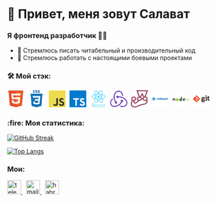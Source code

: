 <div id="about" align="left">
    <h1>👋 Привет, меня зовут Салават</h1>
    <h3>Я фронтенд разработчик 👨‍💻 </h3>
    <ul>
        <li> 🌱 Стремлюсь писать читабельный и производительный код</li>
        <li> 🎯 Стремлюсь работать с настоящими боевыми проектами</li>
    </ul>
</div>

<div id="stack">
    <h3>🛠️ Мой стэк:</h3>
    <div>
        <img src="https://github.com/devicons/devicon/blob/master/icons/html5/html5-original.svg" title="HTML5"
            alt="HTML" width="40" height="40" />&nbsp;
        <img src="https://github.com/devicons/devicon/blob/master/icons/css3/css3-plain-wordmark.svg" title="CSS3"
            alt="CSS" width="40" height="40" />&nbsp;
        <img src="https://github.com/devicons/devicon/blob/master/icons/javascript/javascript-original.svg"
            title="JavaScript" alt="JavaScript" width="40" height="40" />&nbsp;
        <img src="https://github.com/devicons/devicon/blob/master/icons/typescript/typescript-original.svg"
            title="TypeScript" alt="TypeScript" width="40" height="40" />&nbsp;
        <img src="https://github.com/devicons/devicon/blob/master/icons/react/react-original-wordmark.svg" title="React"
            alt="React" width="40" height="40" />&nbsp;
        <img src="https://github.com/devicons/devicon/blob/master/icons/redux/redux-original.svg" title="Redux"
            alt="Redux " width="40" height="40" />&nbsp;
        <img src="https://github.com/devicons/devicon/blob/master/icons/jest/jest-plain.svg" title="Jest" alt="Jest "
            width="40" height="40" />&nbsp;
        <img src="https://github.com/devicons/devicon/blob/master/icons/webpack/webpack-original-wordmark.svg"
            title="Webpack" alt="Webpack " width="40" height="40" />&nbsp;
        <img src="https://github.com/devicons/devicon/blob/master/icons/nodejs/nodejs-original-wordmark.svg"
            title="NodeJS" alt="NodeJS" width="40" height="40" />&nbsp;
        <img src="https://github.com/devicons/devicon/blob/master/icons/git/git-original-wordmark.svg" title="Git"
            **alt="Git" width="40" height="40" />
    </div>
</div>

<div id="stats">
    <h3>:fire: Моя статистика:</h3>

[![GitHub
    Streak](http://github-readme-streak-stats.herokuapp.com?user=s-gumerov&theme=dark&background=000000)](https://git.io/streak-stats)
    
[![Top
    Langs](https://github-readme-stats.vercel.app/api/top-langs/?username=s-gumerov&layout=compact&theme=vision-friendly-dark)](https://github.com/anuraghazra/github-readme-stats)
</div>

<div id="contacts">
    <h3>Мои:</h3>
    <a href="https://t.me/s_gumerov">
        <img src="https://web.telegram.org/z/favicon.svg" title="telegram" width="32" height="32" />
    </a>&nbsp;
    <a href="mailto:s.gumerov.work@gmail.com">
        <img src="https://upload.wikimedia.org/wikipedia/commons/thumb/5/55/Yandex_Mail_icon.svg/512px-Yandex_Mail_icon.svg.png"
            title="mail" width="32" height="32" />
    </a>&nbsp;
    <a href="https://career.habr.com/s_gumerov">
        <img src="https://company.habr.com/images/favicon-32x32.png" title="habr" width="32" height="32" />
    </a>
</div>
<!---
s-gumerov/s-gumerov is a ✨ special ✨ repository because its `README.md` (this file) appears on your GitHub profile.
You can click the Preview link to take a look at your changes.
--->
